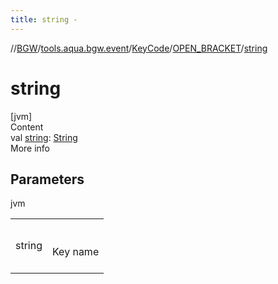 ```yaml
---
title: string -
---
```

//[BGW](../../../../index.md)/[tools.aqua.bgw.event](../../index.md)/[KeyCode](../index.md)/[OPEN_BRACKET](index.md)/[string](string.md)



# string  
[jvm]  
Content  
val [string](string.md): [String](https://kotlinlang.org/api/latest/jvm/stdlib/kotlin/-string/index.html)  
More info  


## Parameters  
  
jvm  
  
| | |
|---|---|
| <a name="tools.aqua.bgw.event/KeyCode.OPEN_BRACKET/string/#/PointingToDeclaration/"></a>string| <a name="tools.aqua.bgw.event/KeyCode.OPEN_BRACKET/string/#/PointingToDeclaration/"></a><br><br>Key name<br><br>|
  
  




